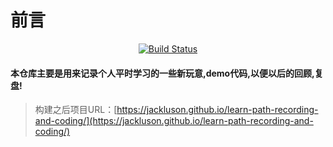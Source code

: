 
# 前言
<div align="center">
  
[![Build Status](https://travis-ci.com/jackluson/learn-path-recording-and-coding.svg?branch=master)](https://travis-ci.com/jackluson/learn-path-recording-and-coding)

</div>

#### 本仓库主要是用来记录个人平时学习的一些新玩意,demo代码,以便以后的回顾,复盘!



> 构建之后项目URL：[https://jackluson.github.io/learn-path-recording-and-coding/](https://jackluson.github.io/learn-path-recording-and-coding/)

